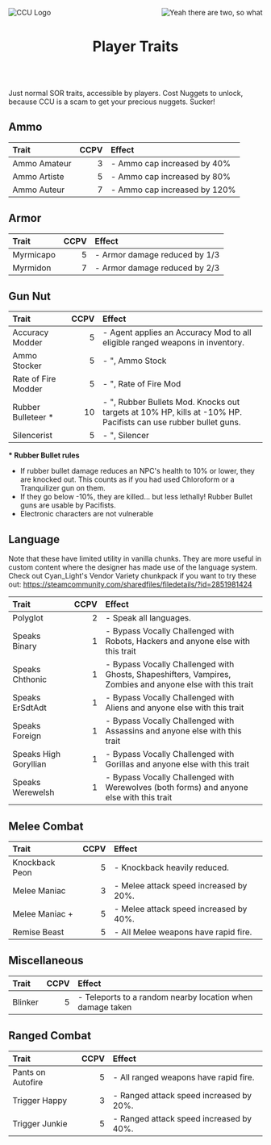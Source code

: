 ﻿<p align="left">
<img src="../Images/CCU_160x160.png" alt="CCU Logo" align="left">
<img src="../Images/CCU_160x160.png" alt="Yeah there are two, so what" align="right">
</p>

<h1 align="center">
<br>
Player Traits
</h1>
<br><br>

Just normal SOR traits, accessible by players. Cost Nuggets to unlock, because CCU is a scam to get your precious nuggets. Sucker!

##			Ammo

|Trait												|CCPV	|Effect													|
|:--------------------------------------------------|------:|:------------------------------------------------------|
|Ammo Amateur										|3		|- Ammo cap increased by 40%
|Ammo Artiste										|5		|- Ammo cap increased by 80%
|Ammo Auteur										|7		|- Ammo cap increased by 120%

##			Armor

|Trait												|CCPV	|Effect													|
|:--------------------------------------------------|------:|:------------------------------------------------------|
|Myrmicapo											|5		|- Armor damage reduced by 1/3
|Myrmidon											|7		|- Armor damage reduced by 2/3

##			Gun Nut
|Trait												|CCPV	|Effect													|
|:--------------------------------------------------|------:|:------------------------------------------------------|
|Accuracy Modder									|5		|- Agent applies an Accuracy Mod to all eligible ranged weapons in inventory.
|Ammo Stocker										|5		|- ", Ammo Stock 
|Rate of Fire Modder								|5		|- ", Rate of Fire Mod 
|Rubber Bulleteer *									|10		|- ", Rubber Bullets Mod. Knocks out targets at 10% HP, kills at -10% HP. Pacifists can use rubber bullet guns.
|Silencerist										|5		|- ", Silencer

**\* Rubber Bullet rules** 
- If rubber bullet damage reduces an NPC's health to 10% or lower, they are knocked out. This counts as if you had used Chloroform or a Tranquilizer gun on them.
- If they go below -10%, they are killed... but less lethally! Rubber Bullet guns are usable by Pacifists.
- Electronic characters are not vulnerable

##			Language
Note that these have limited utility in vanilla chunks. They are more useful in custom content where the designer has made use of the language system. Check out Cyan_Light's Vendor Variety chunkpack if you want to try these out: https://steamcommunity.com/sharedfiles/filedetails/?id=2851981424

|Trait												|CCPV	|Effect													|
|:--------------------------------------------------|------:|:------------------------------------------------------|
|Polyglot											|2		|- Speak all languages.
|Speaks Binary										|1		|- Bypass Vocally Challenged with Robots, Hackers and anyone else with this trait
|Speaks Chthonic									|1		|- Bypass Vocally Challenged with Ghosts, Shapeshifters, Vampires, Zombies and anyone else with this trait
|Speaks ErSdtAdt									|1		|- Bypass Vocally Challenged with Aliens and anyone else with this trait
|Speaks Foreign										|1		|- Bypass Vocally Challenged with Assassins and anyone else with this trait
|Speaks High Goryllian								|1		|- Bypass Vocally Challenged with Gorillas and anyone else with this trait
|Speaks Werewelsh									|1		|- Bypass Vocally Challenged with Werewolves (both forms) and anyone else with this trait

##			Melee Combat

|Trait												|CCPV	|Effect													|
|:--------------------------------------------------|------:|:------------------------------------------------------|
|Knockback Peon										|5		|- Knockback heavily reduced.
|Melee Maniac										|3		|- Melee attack speed increased by 20%. 
|Melee Maniac +										|5		|- Melee attack speed increased by 40%.
|Remise Beast										|5		|- All Melee weapons have rapid fire.

##			Miscellaneous

|Trait												|CCPV	|Effect													|
|:--------------------------------------------------|------:|:------------------------------------------------------|
|Blinker											|5		|- Teleports to a random nearby location when damage taken

##			Ranged Combat

|Trait												|CCPV	|Effect													|
|:--------------------------------------------------|------:|:------------------------------------------------------|
|Pants on Autofire									|5		|- All ranged weapons have rapid fire.
|Trigger Happy										|3		|- Ranged attack speed increased by 20%.
|Trigger Junkie										|5		|- Ranged attack speed increased by 40%.
